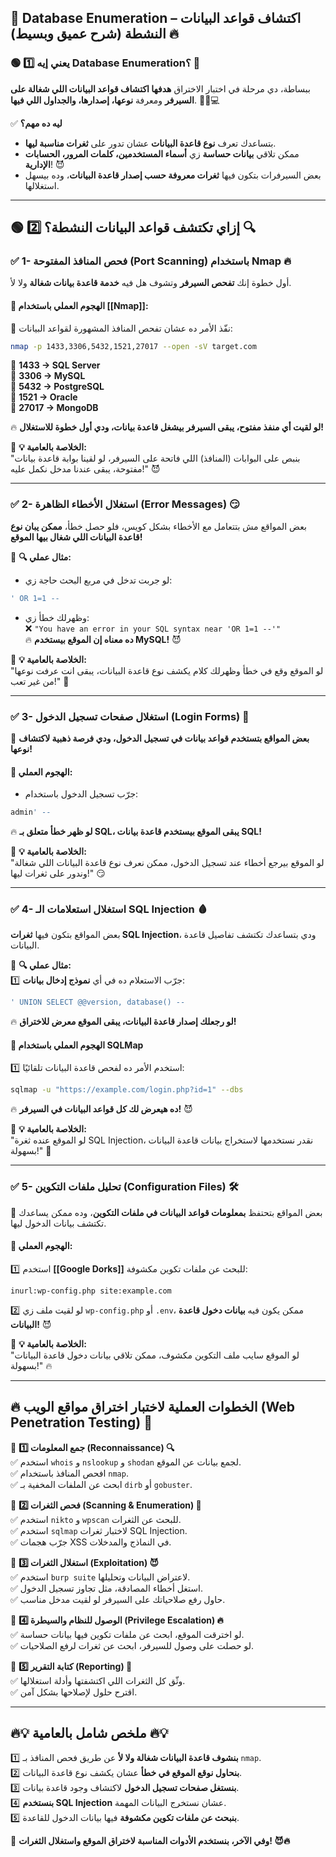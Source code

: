 ## **📌 Database Enumeration – اكتشاف قواعد البيانات النشطة (شرح عميق وبسيط) 🔥**

### **🟢 1️⃣ يعني إيه Database Enumeration؟ 🤔**

ببساطة، دي مرحلة في اختبار الاختراق **هدفها اكتشاف قواعد البيانات اللي شغالة على السيرفر** ومعرفة **نوعها، إصدارها، والجداول اللي فيها**. 🕵️‍♂️💻

✅ **ليه ده مهم؟**

- بتساعدك تعرف **نوع قاعدة البيانات** عشان تدور على **ثغرات مناسبة ليها**.
- ممكن تلاقي **بيانات حساسة** زي **أسماء المستخدمين، كلمات المرور، الحسابات الإدارية**! 😈
- بعض السيرفرات بتكون فيها **ثغرات معروفة حسب إصدار قاعدة البيانات**، وده بيسهل استغلالها.

---

## **🟢 2️⃣ إزاي تكتشف قواعد البيانات النشطة؟ 🔍**

### **✅ 1- فحص المنافذ المفتوحة (Port Scanning) باستخدام Nmap 🔥**

أول خطوة إنك **تفحص السيرفر** وتشوف هل فيه **خدمة قاعدة بيانات شغالة** ولا لأ.

#### **🎯 الهجوم العملي باستخدام [[Nmap]]:**

🔹 نفّذ الأمر ده عشان تفحص المنافذ المشهورة لقواعد البيانات:

```bash
nmap -p 1433,3306,5432,1521,27017 --open -sV target.com
```

🔹 **1433 → SQL Server**  
🔹 **3306 → MySQL**  
🔹 **5432 → PostgreSQL**  
🔹 **1521 → Oracle**  
🔹 **27017 → MongoDB**

🔥 **لو لقيت أي منفذ مفتوح، يبقى السيرفر بيشغل قاعدة بيانات، ودي أول خطوة للاستغلال!**

📌 **💡 الخلاصة بالعامية:**  
"بنبص على البوابات (المنافذ) اللي فاتحة على السيرفر، لو لقينا بوابة قاعدة بيانات مفتوحة، يبقى عندنا مدخل نكمل عليه!" 😈

---

### **✅ 2- استغلال الأخطاء الظاهرة (Error Messages) 😏**

بعض المواقع مش بتتعامل مع الأخطاء بشكل كويس، فلو حصل خطأ، **ممكن يبان نوع قاعدة البيانات اللي شغال بيها الموقع!**

📌 **🔍 مثال عملي:**

- لو جربت تدخل في مربع البحث حاجة زي:

```sql
' OR 1=1 -- 
```

- وظهرلك خطأ زي:  
    ❌ `"You have an error in your SQL syntax near 'OR 1=1 --'"`  
    🔥 **ده معناه إن الموقع بيستخدم MySQL!** 😈

📌 **💡 الخلاصة بالعامية:**  
"لو الموقع وقع في خطأ وظهرلك كلام يكشف نوع قاعدة البيانات، يبقى انت عرفت نوعها من غير تعب!" 🤯

---

### **✅ 3- استغلال صفحات تسجيل الدخول (Login Forms) 🚪**

📌 **بعض المواقع بتستخدم قواعد بيانات في تسجيل الدخول، ودي فرصة ذهبية لاكتشاف نوعها!**

#### **🎯 الهجوم العملي:**

- جرّب تسجيل الدخول باستخدام:

```sql
admin' --
```

🔥 **لو ظهر خطأ متعلق بـ SQL، يبقى الموقع بيستخدم قاعدة بيانات SQL!**

📌 **💡 الخلاصة بالعامية:**  
"لو الموقع بيرجع أخطاء عند تسجيل الدخول، ممكن نعرف نوع قاعدة البيانات اللي شغالة وندور على ثغرات ليها!" 😏

---

### **✅ 4- استغلال استعلامات الـ SQL Injection 🩸**

بعض المواقع بتكون فيها **ثغرات SQL Injection**، ودي بتساعدك تكتشف تفاصيل قاعدة البيانات.

📌 **🔍 مثال عملي:**  
1️⃣ جرّب الاستعلام ده في أي **نموذج إدخال بيانات**:

```sql
' UNION SELECT @@version, database() --
```

🔥 **لو رجعلك إصدار قاعدة البيانات، يبقى الموقع معرض للاختراق!**

#### **🎯 الهجوم العملي باستخدام SQLMap**

1️⃣ استخدم الأمر ده لفحص قاعدة البيانات تلقائيًا:

```bash
sqlmap -u "https://example.com/login.php?id=1" --dbs
```

🔥 **ده هيعرض لك كل قواعد البيانات في السيرفر!** 😈

📌 **💡 الخلاصة بالعامية:**  
"لو الموقع عنده ثغرة SQL Injection، نقدر نستخدمها لاستخراج بيانات قاعدة البيانات بسهولة!" 🚀

---

### **✅ 5- تحليل ملفات التكوين (Configuration Files) 🛠️**

📌 بعض المواقع بتحتفظ **بمعلومات قواعد البيانات في ملفات التكوين**، وده ممكن يساعدك تكتشف بيانات الدخول ليها.

#### **🎯 الهجوم العملي:**

1️⃣ استخدم **[[Google Dorks]]** للبحث عن ملفات تكوين مكشوفة:

```google
inurl:wp-config.php site:example.com
```

2️⃣ لو لقيت ملف زي `wp-config.php` أو `.env`، ممكن يكون فيه **بيانات دخول قاعدة البيانات!** 😈

📌 **💡 الخلاصة بالعامية:**  
"لو الموقع سايب ملف التكوين مكشوف، ممكن تلاقي بيانات دخول قاعدة البيانات بسهولة!" 🔥

---

## **🔥 الخطوات العملية لاختبار اختراق مواقع الويب (Web Penetration Testing) 🚀**

🔴 **1️⃣ جمع المعلومات (Reconnaissance) 🔍**  
✅ استخدم `whois` و `nslookup` و `shodan` لجمع بيانات عن الموقع.  
✅ افحص المنافذ باستخدام `nmap`.  
✅ ابحث عن الملفات المخفية بـ `dirb` أو `gobuster`.

🔴 **2️⃣ فحص الثغرات (Scanning & Enumeration) 🔎**  
✅ استخدم `nikto` و `wpscan` للبحث عن الثغرات.  
✅ استخدم `sqlmap` لاختبار ثغرات SQL Injection.  
✅ جرّب هجمات XSS في النماذج والمدخلات.

🔴 **3️⃣ استغلال الثغرات (Exploitation) 😈**  
✅ استخدم `burp suite` لاعتراض البيانات وتحليلها.  
✅ استغل أخطاء المصادقة، مثل تجاوز تسجيل الدخول.  
✅ حاول رفع صلاحياتك على السيرفر لو لقيت مدخل مناسب.

🔴 **4️⃣ الوصول للنظام والسيطرة (Privilege Escalation) 🔥**  
✅ لو اخترقت الموقع، ابحث عن ملفات تكوين فيها بيانات حساسة.  
✅ لو حصلت على وصول للسيرفر، ابحث عن ثغرات لرفع الصلاحيات.

🔴 **5️⃣ كتابة التقرير (Reporting) 📝**  
✅ وثّق كل الثغرات اللي اكتشفتها وأدلة استغلالها.  
✅ اقترح حلول لإصلاحها بشكل آمن.

---

## **🔥💡 ملخص شامل بالعامية 🔥💡**

1️⃣ **بنشوف قاعدة البيانات شغالة ولا لأ** عن طريق فحص المنافذ بـ `nmap`.  
2️⃣ **بنحاول نوقع الموقع في خطأ** عشان يكشف نوع قاعدة البيانات.  
3️⃣ **بنستغل صفحات تسجيل الدخول** لاكتشاف وجود قاعدة بيانات.  
4️⃣ **بنستخدم SQL Injection** عشان نستخرج البيانات المهمة.  
5️⃣ **بنبحث عن ملفات تكوين مكشوفة** فيها بيانات الدخول للقاعدة.

🚀 **وفي الآخر، بنستخدم الأدوات المناسبة لاختراق الموقع واستغلال الثغرات! 😈🔥**